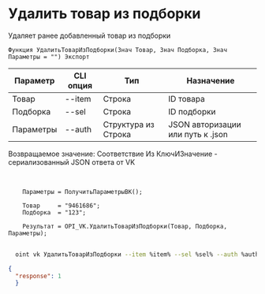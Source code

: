 ﻿---
sidebar_position: 6
---

# Удалить товар из подборки
 Удаляет ранее добавленный товар из подборки



`Функция УдалитьТоварИзПодборки(Знач Товар, Знач Подборка, Знач Параметры = "") Экспорт`

  | Параметр | CLI опция | Тип | Назначение |
  |-|-|-|-|
  | Товар | --item | Строка | ID товара |
  | Подборка | --sel | Строка | ID подборки |
  | Параметры | --auth | Структура из Строка | JSON авторизации или путь к .json |

  
  Возвращаемое значение:   Соответствие Из КлючИЗначение - сериализованный JSON ответа от VK

<br/>




```bsl title="Пример кода"
    Параметры = ПолучитьПараметрыВК();

    Товар     = "9461686";
    Подборка  = "123";

    Результат = OPI_VK.УдалитьТоварИзПодборки(Товар, Подборка, Параметры);
```



```sh title="Пример команды CLI"
    
  oint vk УдалитьТоварИзПодборки --item %item% --sel %sel% --auth %auth%

```

```json title="Результат"
{
  "response": 1
  }
```
